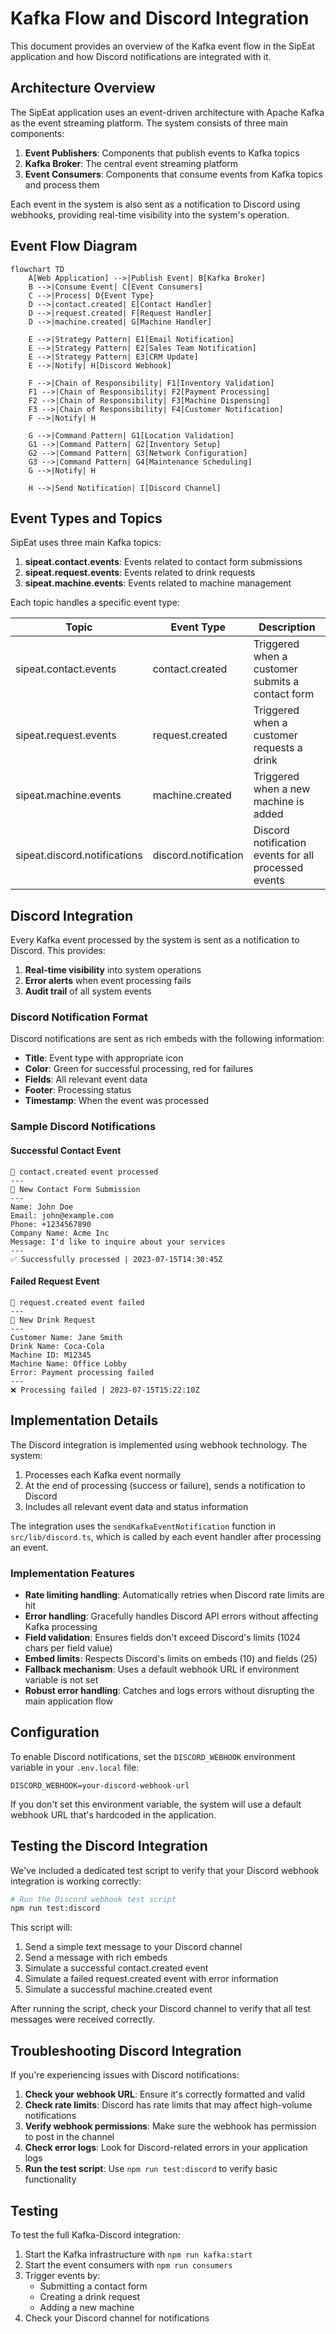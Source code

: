 # Kafka Flow and Discord Integration

This document provides an overview of the Kafka event flow in the SipEat application and how Discord notifications are integrated with it.

## Architecture Overview

The SipEat application uses an event-driven architecture with Apache Kafka as the event streaming platform. The system consists of three main components:

1. **Event Publishers**: Components that publish events to Kafka topics
2. **Kafka Broker**: The central event streaming platform
3. **Event Consumers**: Components that consume events from Kafka topics and process them

Each event in the system is also sent as a notification to Discord using webhooks, providing real-time visibility into the system's operation.

## Event Flow Diagram

```mermaid
flowchart TD
    A[Web Application] -->|Publish Event| B[Kafka Broker]
    B -->|Consume Event| C[Event Consumers]
    C -->|Process| D{Event Type}
    D -->|contact.created| E[Contact Handler]
    D -->|request.created| F[Request Handler]
    D -->|machine.created| G[Machine Handler]
    
    E -->|Strategy Pattern| E1[Email Notification]
    E -->|Strategy Pattern| E2[Sales Team Notification]
    E -->|Strategy Pattern| E3[CRM Update]
    E -->|Notify| H[Discord Webhook]
    
    F -->|Chain of Responsibility| F1[Inventory Validation]
    F1 -->|Chain of Responsibility| F2[Payment Processing]
    F2 -->|Chain of Responsibility| F3[Machine Dispensing]
    F3 -->|Chain of Responsibility| F4[Customer Notification]
    F -->|Notify| H
    
    G -->|Command Pattern| G1[Location Validation]
    G1 -->|Command Pattern| G2[Inventory Setup]
    G2 -->|Command Pattern| G3[Network Configuration]
    G3 -->|Command Pattern| G4[Maintenance Scheduling]
    G -->|Notify| H
    
    H -->|Send Notification| I[Discord Channel]
```

## Event Types and Topics

SipEat uses three main Kafka topics:

1. **sipeat.contact.events**: Events related to contact form submissions
2. **sipeat.request.events**: Events related to drink requests
3. **sipeat.machine.events**: Events related to machine management

Each topic handles a specific event type:

| Topic | Event Type | Description |
|-------|------------|-------------|
| sipeat.contact.events | contact.created | Triggered when a customer submits a contact form |
| sipeat.request.events | request.created | Triggered when a customer requests a drink |
| sipeat.machine.events | machine.created | Triggered when a new machine is added |
| sipeat.discord.notifications | discord.notification | Discord notification events for all processed events |

## Discord Integration

Every Kafka event processed by the system is sent as a notification to Discord. This provides:

1. **Real-time visibility** into system operations
2. **Error alerts** when event processing fails
3. **Audit trail** of all system events

### Discord Notification Format

Discord notifications are sent as rich embeds with the following information:

- **Title**: Event type with appropriate icon
- **Color**: Green for successful processing, red for failures
- **Fields**: All relevant event data
- **Footer**: Processing status
- **Timestamp**: When the event was processed

### Sample Discord Notifications

#### Successful Contact Event

```
📝 contact.created event processed
---
📝 New Contact Form Submission
---
Name: John Doe
Email: john@example.com
Phone: +1234567890
Company Name: Acme Inc
Message: I'd like to inquire about your services
---
✅ Successfully processed | 2023-07-15T14:30:45Z
```

#### Failed Request Event

```
🥤 request.created event failed
---
🥤 New Drink Request
---
Customer Name: Jane Smith
Drink Name: Coca-Cola
Machine ID: M12345
Machine Name: Office Lobby
Error: Payment processing failed
---
❌ Processing failed | 2023-07-15T15:22:10Z
```

## Implementation Details

The Discord integration is implemented using webhook technology. The system:

1. Processes each Kafka event normally
2. At the end of processing (success or failure), sends a notification to Discord
3. Includes all relevant event data and status information

The integration uses the `sendKafkaEventNotification` function in `src/lib/discord.ts`, which is called by each event handler after processing an event.

### Implementation Features

- **Rate limiting handling**: Automatically retries when Discord rate limits are hit
- **Error handling**: Gracefully handles Discord API errors without affecting Kafka processing
- **Field validation**: Ensures fields don't exceed Discord's limits (1024 chars per field value)
- **Embed limits**: Respects Discord's limits on embeds (10) and fields (25)
- **Fallback mechanism**: Uses a default webhook URL if environment variable is not set
- **Robust error handling**: Catches and logs errors without disrupting the main application flow

## Configuration

To enable Discord notifications, set the `DISCORD_WEBHOOK` environment variable in your `.env.local` file:

```
DISCORD_WEBHOOK=your-discord-webhook-url
```

If you don't set this environment variable, the system will use a default webhook URL that's hardcoded in the application.

## Testing the Discord Integration

We've included a dedicated test script to verify that your Discord webhook integration is working correctly:

```bash
# Run the Discord webhook test script
npm run test:discord
```

This script will:

1. Send a simple text message to your Discord channel
2. Send a message with rich embeds
3. Simulate a successful contact.created event
4. Simulate a failed request.created event with error information
5. Simulate a successful machine.created event

After running the script, check your Discord channel to verify that all test messages were received correctly.

## Troubleshooting Discord Integration

If you're experiencing issues with Discord notifications:

1. **Check your webhook URL**: Ensure it's correctly formatted and valid
2. **Check rate limits**: Discord has rate limits that may affect high-volume notifications
3. **Verify webhook permissions**: Make sure the webhook has permission to post in the channel
4. **Check error logs**: Look for Discord-related errors in your application logs
5. **Run the test script**: Use `npm run test:discord` to verify basic functionality

## Testing

To test the full Kafka-Discord integration:

1. Start the Kafka infrastructure with `npm run kafka:start`
2. Start the event consumers with `npm run consumers`
3. Trigger events by:
   - Submitting a contact form
   - Creating a drink request
   - Adding a new machine
4. Check your Discord channel for notifications 